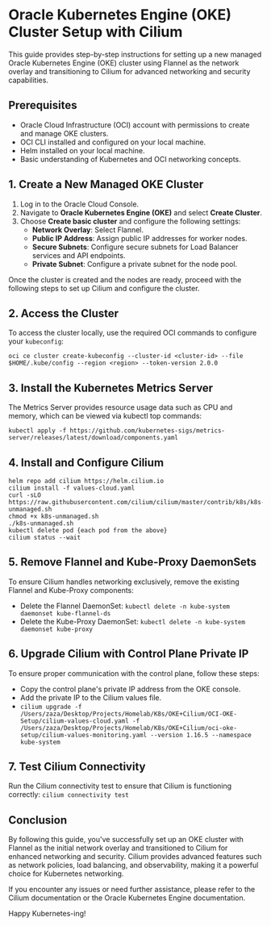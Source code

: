 # Oracle Kubernetes Engine (OKE) Cluster Setup with Cilium

This guide provides step-by-step instructions for setting up a new managed Oracle Kubernetes Engine (OKE) cluster using Flannel as the network overlay and transitioning to Cilium for advanced networking and security capabilities.

## Prerequisites

- Oracle Cloud Infrastructure (OCI) account with permissions to create and manage OKE clusters.
- OCI CLI installed and configured on your local machine.
- Helm installed on your local machine.
- Basic understanding of Kubernetes and OCI networking concepts.

## 1. Create a New Managed OKE Cluster

1. Log in to the Oracle Cloud Console.
2. Navigate to **Oracle Kubernetes Engine (OKE)** and select **Create Cluster**.
3. Choose **Create basic cluster** and configure the following settings:
   - **Network Overlay**: Select Flannel.
   - **Public IP Address**: Assign public IP addresses for worker nodes.
   - **Secure Subnets**: Configure secure subnets for Load Balancer services and API endpoints.
   - **Private Subnet**: Configure a private subnet for the node pool.

Once the cluster is created and the nodes are ready, proceed with the following steps to set up Cilium and configure the cluster.

## 2. Access the Cluster

To access the cluster locally, use the required OCI commands to configure your `kubeconfig`:

```oci ce cluster create-kubeconfig --cluster-id <cluster-id> --file $HOME/.kube/config --region <region> --token-version 2.0.0```

## 3. Install the Kubernetes Metrics Server
The Metrics Server provides resource usage data such as CPU and memory, which can be viewed via kubectl top commands:

```kubectl apply -f https://github.com/kubernetes-sigs/metrics-server/releases/latest/download/components.yaml```

## 4. Install and Configure Cilium

```
helm repo add cilium https://helm.cilium.io
cilium install -f values-cloud.yaml
curl -sLO https://raw.githubusercontent.com/cilium/cilium/master/contrib/k8s/k8s-unmanaged.sh
chmod +x k8s-unmanaged.sh
./k8s-unmanaged.sh
kubectl delete pod {each pod from the above}
cilium status --wait
```

## 5. Remove Flannel and Kube-Proxy DaemonSets
To ensure Cilium handles networking exclusively, remove the existing Flannel and Kube-Proxy components:

- Delete the Flannel DaemonSet: `kubectl delete -n kube-system daemonset kube-flannel-ds
`
- Delete the Kube-Proxy DaemonSet: `kubectl delete -n kube-system daemonset kube-proxy`

## 6. Upgrade Cilium with Control Plane Private IP
To ensure proper communication with the control plane, follow these steps:
- Copy the control plane's private IP address from the OKE console.
- Add the private IP to the Cilium values file.
- `cilium upgrade -f /Users/zaza/Desktop/Projects/Homelab/K8s/OKE+Cilium/OCI-OKE-Setup/cilium-values-cloud.yaml -f /Users/zaza/Desktop/Projects/Homelab/K8s/OKE+Cilium/oci-oke-setup/cilium-values-monitoring.yaml --version 1.16.5 --namespace kube-system`

## 7. Test Cilium Connectivity
Run the Cilium connectivity test to ensure that Cilium is functioning correctly:
`cilium connectivity test`

## Conclusion
By following this guide, you've successfully set up an OKE cluster with Flannel as the initial network overlay and transitioned to Cilium for enhanced networking and security. Cilium provides advanced features such as network policies, load balancing, and observability, making it a powerful choice for Kubernetes networking.

If you encounter any issues or need further assistance, please refer to the Cilium documentation or the Oracle Kubernetes Engine documentation.

Happy Kubernetes-ing!